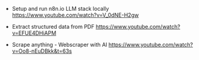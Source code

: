 
- Setup and run n8n.io LLM stack locally
https://www.youtube.com/watch?v=V_0dNE-H2gw

- Extract structured data from PDF
https://www.youtube.com/watch?v=EFUE4DHiAPM

- Scrape anything - Webscraper with AI
https://www.youtube.com/watch?v=Oo8-nEuDBkk&t=63s
